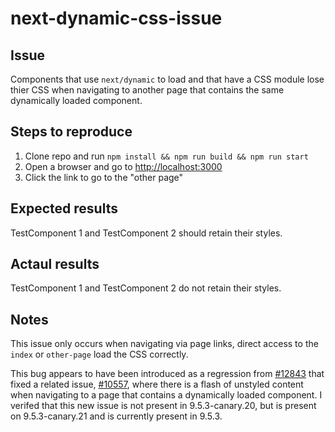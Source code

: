 # next-dynamic-css-issue

## Issue 

Components that use `next/dynamic` to load and that have a CSS module lose thier CSS when navigating to another page that contains the same dynamically loaded component.

## Steps to reproduce

1) Clone repo and run `npm install && npm run build && npm run start`
2) Open a browser and go to [http://localhost:3000](http://localhost:3000)
3) Click the link to go to the "other page"

## Expected results

TestComponent 1 and TestComponent 2 should retain their styles.

## Actaul results

TestComponent 1 and TestComponent 2 do not retain their styles.

## Notes

This issue only occurs when navigating via page links, direct access to the `index` or `other-page` load the CSS correctly.

This bug appears to have been introduced as a regression from [#12843](https://github.com/vercel/next.js/pull/12843) that fixed a related issue, [#10557](https://github.com/vercel/next.js/issues/10557), where there is a flash of unstyled content when navigating to a page that contains a dynamically loaded component. I verifed that this new issue is not present in 9.5.3-canary.20, but is present on 9.5.3-canary.21 and is currently present in 9.5.3.
